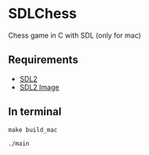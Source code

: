 # SDLChess
Chess game in C with SDL (only for mac)

## Requirements
<ul>
  <li><a href="https://www.libsdl.org">SDL2</a></li>
  <li><a href="https://github.com/libsdl-org/SDL_image/releases">SDL2 Image</a></li>
</ul>

## In terminal
`make build_mac`

`./main`
